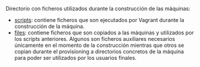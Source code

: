 Directorio con ficheros utilizados durante la construcción de las máquinas:

   - [scripts](/scripts): contiene ficheros que son ejecutados por Vagrant
   durante la construcción de la máquina.
   - [files](/files): contiene ficheros que son copiados a las máquinas
   y utilizados por los scripts anteriores. Algunos son ficheros auxiliares
   necesarios únicamente en el momento de la construcción mientras que
   otros se copian durante el provisioning a directorios concretos de la
   máquina para poder ser utilizados por los usuarios finales.
